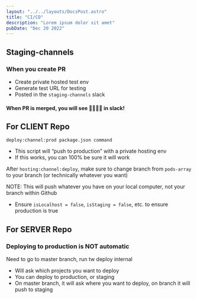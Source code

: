 ```yaml
---
layout: "../../layouts/DocsPost.astro"
title: "CI/CD"
description: "Lorem ipsum dolor sit amet"
pubDate: "Dec 20 2022"
---
```


## Staging-channels

### When you create PR

- Create private hosted test env
- Generate test URL for testing
- Posted in the `staging-channels` slack

#### When PR is merged, you will see 🚀🚀🚀🚀 in slack!


## For CLIENT Repo

```
deploy:channel:prod package.json command
```

- This script will “push to production” with a private hosting env
- If this works, you can 100% be sure it will work

After `hosting:channel:deploy`, make sure to change branch from `pods-array` to your branch (or technically whatever you want)

NOTE: This will push whatever you have on your local computer, not your branch within Github
- Ensure `isLocalhost = false`, `isStaging = false`, etc. to ensure production is true


## For SERVER Repo

### Deploying to production is NOT automatic

Need to go to master branch, run tw deploy internal
- Will ask which projects you want to deploy
- You can deploy to production, or staging
- On master branch, it will ask where you want to deploy, on branch it will push to staging


